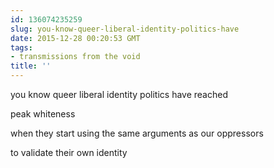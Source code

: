 ```yaml
---
id: 136074235259
slug: you-know-queer-liberal-identity-politics-have
date: 2015-12-28 00:20:53 GMT
tags:
- transmissions from the void
title: ''
---
```


you know queer liberal identity politics have reached

peak whiteness

when they start using the same arguments as our oppressors

to validate their own identity